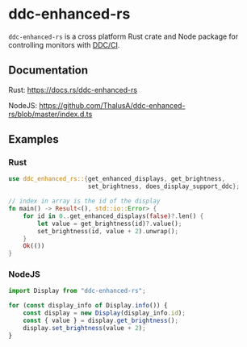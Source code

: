 # ddc-enhanced-rs

`ddc-enhanced-rs` is a cross platform Rust crate and Node package for controlling monitors with [DDC/CI](https://en.wikipedia.org/wiki/Display_Data_Channel).

## Documentation

Rust: https://docs.rs/ddc-enhanced-rs

NodeJS: https://github.com/ThalusA/ddc-enhanced-rs/blob/master/index.d.ts

## Examples

### Rust
```rust
use ddc_enhanced_rs::{get_enhanced_displays, get_brightness,
                      set_brightness, does_display_support_ddc};

// index in array is the id of the display
fn main() -> Result<(), std::io::Error> {
    for id in 0..get_enhanced_displays(false)?.len() {
        let value = get_brightness(id)?.value();
        set_brightness(id, value + 2).unwrap();
    }
    Ok(())
}
```

### NodeJS
```javascript
import Display from "ddc-enhanced-rs";

for (const display_info of Display.info()) {
    const display = new Display(display_info.id);
    const { value } = display.get_brightness();
    display.set_brightness(value + 2);
}
```
